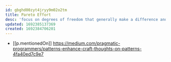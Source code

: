 ```yaml
---
id: gbghd00zyt4jryy9m02o2tm
title: Pareto Effort
desc: 'focus on degrees of freedom that generally make a difference and ignoring the degrees of freedom that don’t'
updated: 1692385137369
created: 1692384706201
---
```


- [[p.mentionedOn]] https://medium.com/pragmatic-programmers/patterns-enhance-craft-thoughts-on-patterns-4fa40ed7c9e7
